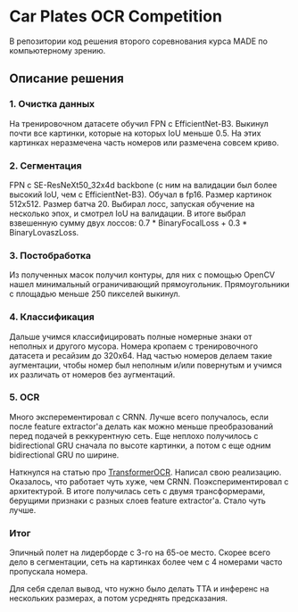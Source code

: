  # Car Plates OCR Competition

В репозитории код решения второго соревнования курса MADE по компьютерному зрению.

## Описание решения

### 1. Очистка данных

На тренировочном датасете обучил FPN с EfficientNet-B3. Выкинул почти все картинки, которые на которых IoU меньше 0.5. На этих картинках неразмечена часть номеров или размечена совсем криво.

### 2. Сегментация

FPN с SE-ResNeXt50_32x4d backbone (с ним на валидации был более высокий IoU, чем с EfficientNet-B3). Обучал в fp16. Размер картинок 512x512. Размер батча 20.
Выбирал лосс, запуская обучение на несколько эпох, и смотрел IoU на валидации. В итоге выбрал взвешенную сумму двух лоссов: 0.7 * BinaryFocalLoss + 0.3 * BinaryLovaszLoss.

### 3. Постобработка

Из полученных масок получил контуры, для них с помощью OpenCV нашел минимальный ограничивающий прямоугольник. Прямоугольники с площадью меньше 250 пикселей выкинул.

### 4. Классификация

Дальше учимся классифицировать полные номерные знаки от неполных и другого мусора. Номера кропаем с тренировочного датасета и ресайзим до 320x64. Над частью номеров делаем такие аугментации, чтобы номер был неполным и/или повернутым и учимся их различать от номеров без аугментаций.

### 5. OCR

Много эксперементировал c CRNN. Лучше всего получалось, если после feature extractor'a делать как можно меньше преобразований перед подачей в реккурентную сеть. Еще неплохо получилось с bidirectional GRU сначала по высоте картинки, а потом с еще одним bidirectional GRU по ширине.

Наткнулся на статью про [TransformerOCR](https://arxiv.org/abs/2003.08077v3). 
Написал свою реализацию. Оказалось, что работает чуть хуже, чем CRNN.
Поэкспериментировал с архитектурой. В итоге получилась сеть с двумя трансформерами, берущими признаки с разных слоев feature extractor'a. Стало чуть лучше.

### Итог

Эпичный полет на лидерборде с 3-го на 65-ое место.
Скорее всего дело в сегментации, сеть на картинках более чем с 4 номерами часто пропускала номера.

Для себя сделал вывод, что нужно было делать TTA и инференс на нескольких размерах, а потом усреднять предсказания.
